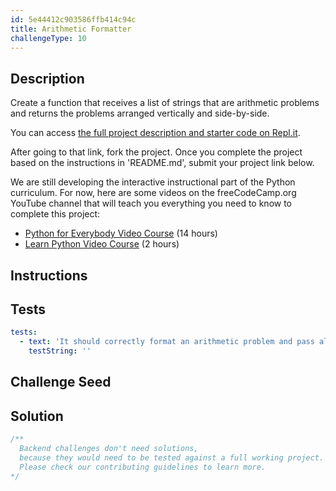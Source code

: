 ```yaml
---
id: 5e44412c903586ffb414c94c
title: Arithmetic Formatter
challengeType: 10
---
```


## Description

<section id='description'>

Create a function that receives a list of strings that are arithmetic problems and returns the problems arranged vertically and side-by-side.

You can access [the full project description and starter code on Repl.it](https://repl.it/github/freeCodeCamp/boilerplate-arithmetic-formatter).

After going to that link, fork the project. Once you complete the project based on the instructions in 'README.md', submit your project link below.

We are still developing the interactive instructional part of the Python curriculum. For now, here are some videos on the freeCodeCamp.org YouTube channel that will teach you everything you need to know to complete this project:

<ul>
  <li>
    <a href='https://www.freecodecamp.org/news/python-for-everybody/'>Python for Everybody Video Course</a> (14 hours)
  </li>
  <li>
    <a href='https://www.freecodecamp.org/news/learn-python-basics-in-depth-video-course/'>Learn Python Video Course</a> (2 hours)
  </li>
<ul>

</section>

## Instructions

<section id='instructions'>

</section>

## Tests

<section id='tests'>

```yml
tests:
  - text: 'It should correctly format an arithmetic problem and pass all tests.'
    testString: ''

```

</section>

## Challenge Seed

<section id='challengeSeed'>

</section>

## Solution

<section id='solution'>

```js
/**
  Backend challenges don't need solutions,
  because they would need to be tested against a full working project.
  Please check our contributing guidelines to learn more.
*/
```

</section>
